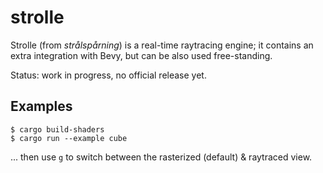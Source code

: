 # strolle

Strolle (from _strålspårning_) is a real-time raytracing engine; it contains an
extra integration with Bevy, but can be also used free-standing.

Status: work in progress, no official release yet.

## Examples

``` shell
$ cargo build-shaders
$ cargo run --example cube
```

... then use `g` to switch between the rasterized (default) & raytraced view.
